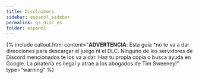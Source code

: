 ```yaml
---
title: Disclaimers
sidebar: espanol_sidebar
permalink: gs_disc_es
folder: espanol
---
```


{% include callout.html content="**ADVERTENCIA**: Esta guía *no te va a dar direcciones para descargar el juego ni el DLC. Ninguno de los servidores de Discord mencionados te los va a dar. Haz tu propia copia o busca ayuda en Google. La piratería es ilegal y atrae a los abogados de Tim Sweeney!" type="warning" %}